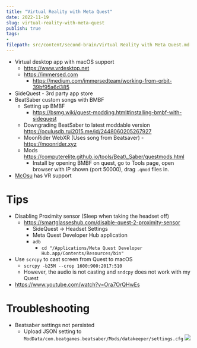 ```yaml
---
title: "Virtual Reality with Meta Quest"
date: 2022-11-19
slug: virtual-reality-with-meta-quest
publish: true
tags:
- 
filepath: src/content/second-brain/Virtual Reality with Meta Quest.md
---
```


*   Virtual desktop app with macOS support
    *   https://www.vrdesktop.net
    *   https://immersed.com
        *   https://medium.com/immersedteam/working-from-orbit-39bf95a6d385
*   SideQuest - 3rd party app store
*   BeatSaber custom songs with BMBF
    *   Setting up BMBF
        *   https://bsmg.wiki/quest-modding.html#installing-bmbf-with-sidequest
    *   Downgrading BeatSaber to latest moddable version https://oculusdb.rui2015.me/id/2448060205267927
    *   MoonRider WebXR (Uses song from Beatsaver) - https://moonrider.xyz
    *   Mods https://computerelite.github.io/tools/Beat\_Saber/questmods.html
        *   Install by opening BMBF on quest, go to Tools page, open browser with IP shown (port 50000), drag `.qmod` files in.
*   [McOsu](https://store.steampowered.com/app/607260/McOsu) has VR support

# Tips

*   Disabling Proximity sensor (Sleep when taking the headset off)
    *   https://smartglasseshub.com/disable-quest-2-proximity-sensor
        *   SideQuest -> Headset Settings
        *   Meta Quest Developer Hub application
        *   `adb`
            *   `cd "/Applications/Meta Quest Developer Hub.app/Contents/Resources/bin"`
*   Use `scrcpy` to cast screen from Quest to macOS
    *   `scrcpy -b25M --crop 1600:900:2017:510`
    *   However, the audio is not casting and `sndcpy` does not work with my Quest
*   https://www.youtube.com/watch?v=Ora7OrQHwEs

# Troubleshooting

*   Beatsaber settings not persisted
    *   Upload JSON setting to `ModData/com.beatgames.beatsaber/Mods/datakeeper/settings.cfg`  ![](attachments/Pasted%20image%2020221203222732.png)
